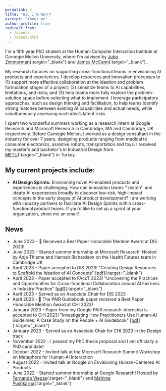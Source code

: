 ```yaml
---
permalink: /
title: "Hi, I'm Nur👋"
excerpt: "About me"
author_profile: true
redirect_from: 
  - /about/
  - /about.html
---
```


I'm a fifth year PhD student at the Human-Computer Interaction Institute at Carnegie Mellon University, where I'm advised by [John Zimmerman](https://www.hcii.cmu.edu/people/john-zimmerman){:target="_blank"} and [James McCann](http://www.cs.cmu.edu/~jmccann/){:target="_blank"}.

My research focuses on supporting cross-functional teams in envisioning AI products and experiences. I develop resources and innovation processes to (1) support more effective collaboration at the ideation and problem formulation stages of a project; (2) sensitize teams to AI capabilities, limitations, and risks; and (3) help teams more fully explore the problem-solution space before selecting what to implement. I leverage participatory approaches, such as design thinking and facilitation, to help teams identify strong matches between existing AI capabilities and actual needs, while simultaneously assessing each idea’s latent risks.

I spent two wonderful summers working as a research intern at Google Research and Microsoft Research in Cambridge, MA and Cambridge, UK respectively. Before Carnegie Mellon, I worked as a design consultant in the industry for over 7 years, designing products ranging from medical to consumer electronics, assistive robots, transportation and toys. I received my master's and bachelor's in Industrial Design from [METU](https://www.metu.edu.tr/){:target="_blank"} in Turkey.


My current projects include:
------
* **AI Design Sprints:** Envisioning novel AI-enabled products and experiences is challenging. How can innovation teams ''sketch'' and ideate AI experiences broadly to discover low-risk, high-impact concepts in the early stages of AI product development? I am working with industry partners to facilitate AI Design Sprints within cross-functional product teams. If you'd like to set up a sprint at your organization, shoot me an email!
  

## News
* June 2023 - 🏅 Received a Best Paper Honorable Mention Award at DIS 2023!
* June 2023 - Started summer internship at Microsoft Research! Hosted by Anja Thieme and Hannah Richardson on the Health Futures team in Cambridge UK
* April 2023 - Paper accepted to DIS 2023! "Creating Design Resources to Scaffold the Ideation of AI Concepts" [[pdf]](https://dl.acm.org/doi/pdf/10.1145/3563657.3596058){:target="_blank"}  
* April 2023 - Paper accepted to FAccT 2023! "Uncovering the Practices and Opportunities for Cross-functional Collaboration around AI Fairness in Industry Practice" [[pdf]](https://dl.acm.org/doi/pdf/10.1145/3593013.3594037){:target="_blank"}  
* April 2023 – Served as an Associate Chair for DIS 2023
* April 2023 - 🏅 The PAIR Guidebook paper received a Best Paper Honorable Mention Award at CHI 2023!
* January 2023 - Paper from my Google PAIR research internship is accepted to CHI 2023! "Investigating How Practitioners Use Human-AI Guidelines: A Case Study on the People + AI Guidebook" [[pdf]](https://dl.acm.org/doi/pdf/10.1145/3544548.3580900){:target="_blank"}  
* January 2023 - Served as an Associate Chair for CHI 2023 in the Design track
* November 2022 - I passed my PhD thesis proposal and I am officially a PhD candidate!
* October 2022 - Invited talk at the Microsoft Research Summit Workshop on Metaphors for Human-AI Interaction 
* August 2022 - Invited talk at Google on Envisioning Human-Centered AI Products
* June 2022 - Started summer internship at Google Research! Hosted by [Fernanda Viegas](http://www.fernandaviegas.com/){:target="_blank"} and [Mahima Pushkarna](https://mahimapushkarna.com/){:target="_blank"}
